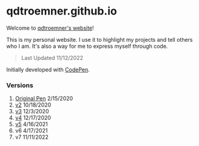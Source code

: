 # qdtroemner.github.io
Welcome to [qdtroemner's website](https://qdtroemner.github.io/)!

This is my personal website. I use it to highlight my projects and tell others who I am. It's also a way for me to express myself through code.

> Last Updated 11/12/2022

Initially developed with [CodePen](https://codepen.io/).
### Versions
1. [Original Pen](https://codepen.io/CurtLiom/pen/jOOYeYp/) 2/15/2020
2. [v2](https://codepen.io/qdtroemner/pen/pobbezL) 10/18/2020
3. [v3](https://codepen.io/qdtroemner/pen/GRjgmrx) 12/3/2020
4. [v4](https://codepen.io/qdtroemner/pen/gOwWVwp) 12/17/2020
5. [v5](https://codepen.io/qdtroemner/pen/ZELjpBp) 4/16/2021
6. v6 4/17/2021
7. v7 11/11/2022